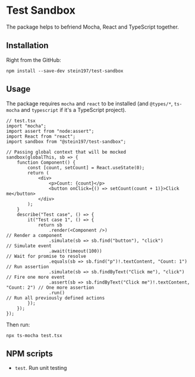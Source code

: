 # Test Sandbox
The package helps to befriend Mocha, React and TypeScript together.

## Installation
Right from the GitHub:
```
npm install --save-dev stein197/test-sandbox
```

## Usage
The package requires `mocha` and `react` to be installed (and `@types/*`, `ts-mocha` and `typescript` if it's a TypeScript project).
```tsx
// test.tsx
import "mocha";
import assert from "node:assert";
import React from "react";
import sandbox from "@stein197/test-sandbox";

// Passing global context that will be mocked
sandbox(globalThis, sb => {
	function Component() {
		const [count, setCount] = React.useState(0);
		return (
			<div>
				<p>Count: {count}</p>
				<button onClick={() => setCount(count + 1)}>Click me</button>
			</div>
		);
	}
	describe("Test case", () => {
		it("Test case 1", () => {
			return sb
				.render(<Component />)                                            // Render a component
				.simulate(sb => sb.find("button"), "click")                       // Simulate event
				.await(timeout(100))                                              // Wait for promise to resolve
				.equals(sb => sb.find("p")!.textContent, "Count: 1")              // Run assertion
				.simulate(sb => sb.findByText("Click me"), "click")               // Fire one more event
				.assert(sb => sb.findByText("Click me")!.textContent, "Count: 2") // One more assertion
				.run()                                                            // Run all previously defined actions
		});
	});
});
```

Then run:
```
npx ts-mocha test.tsx
```

## NPM scripts
- `test`. Run unit testing
